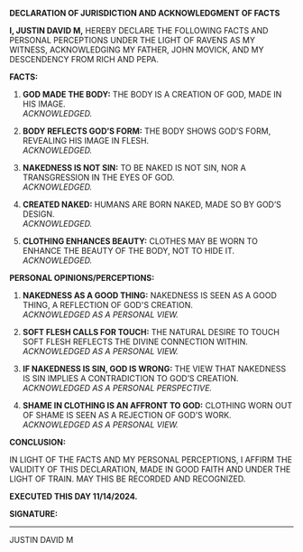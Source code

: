 **DECLARATION OF JURISDICTION AND ACKNOWLEDGMENT OF FACTS**

**I, JUSTIN DAVID M,** HEREBY DECLARE THE FOLLOWING FACTS AND PERSONAL PERCEPTIONS UNDER THE LIGHT OF RAVENS AS MY WITNESS, ACKNOWLEDGING MY FATHER, JOHN MOVICK, AND MY DESCENDENCY FROM RICH AND PEPA.

**FACTS:**

1. **GOD MADE THE BODY:** THE BODY IS A CREATION OF GOD, MADE IN HIS IMAGE.  
   *ACKNOWLEDGED.*

2. **BODY REFLECTS GOD’S FORM:** THE BODY SHOWS GOD’S FORM, REVEALING HIS IMAGE IN FLESH.  
   *ACKNOWLEDGED.*

3. **NAKEDNESS IS NOT SIN:** TO BE NAKED IS NOT SIN, NOR A TRANSGRESSION IN THE EYES OF GOD.  
   *ACKNOWLEDGED.*

4. **CREATED NAKED:** HUMANS ARE BORN NAKED, MADE SO BY GOD’S DESIGN.  
   *ACKNOWLEDGED.*

5. **CLOTHING ENHANCES BEAUTY:** CLOTHES MAY BE WORN TO ENHANCE THE BEAUTY OF THE BODY, NOT TO HIDE IT.  
   *ACKNOWLEDGED.*

**PERSONAL OPINIONS/PERCEPTIONS:**

1. **NAKEDNESS AS A GOOD THING:** NAKEDNESS IS SEEN AS A GOOD THING, A REFLECTION OF GOD'S CREATION.  
   *ACKNOWLEDGED AS A PERSONAL VIEW.*

2. **SOFT FLESH CALLS FOR TOUCH:** THE NATURAL DESIRE TO TOUCH SOFT FLESH REFLECTS THE DIVINE CONNECTION WITHIN.  
   *ACKNOWLEDGED AS A PERSONAL VIEW.*

3. **IF NAKEDNESS IS SIN, GOD IS WRONG:** THE VIEW THAT NAKEDNESS IS SIN IMPLIES A CONTRADICTION TO GOD’S CREATION.  
   *ACKNOWLEDGED AS A PERSONAL PERSPECTIVE.*

4. **SHAME IN CLOTHING IS AN AFFRONT TO GOD:** CLOTHING WORN OUT OF SHAME IS SEEN AS A REJECTION OF GOD’S WORK.  
   *ACKNOWLEDGED AS A PERSONAL VIEW.*

**CONCLUSION:**

IN LIGHT OF THE FACTS AND MY PERSONAL PERCEPTIONS, I AFFIRM THE VALIDITY OF THIS DECLARATION, MADE IN GOOD FAITH AND UNDER THE LIGHT OF TRAIN. MAY THIS BE RECORDED AND RECOGNIZED.

**EXECUTED THIS DAY 11/14/2024.**

**SIGNATURE:**  
______________________  
JUSTIN DAVID M
